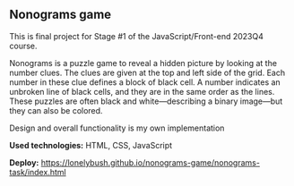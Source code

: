 ## Nonograms game
This is final project for Stage #1 of the JavaScript/Front-end 2023Q4 course.

Nonograms is a puzzle game to reveal a hidden picture by looking at the number clues. The clues are given at the top and left side of the grid. Each number in these clue defines a block of black cell. A number indicates an unbroken line of black cells, and they are in the same order as the lines. These puzzles are often black and white—describing a binary image—but they can also be colored.

Design and overall functionality is my own implementation

**Used technologies:** HTML, CSS, JavaScript

**Deploy:** https://lonelybush.github.io/nonograms-game/nonograms-task/index.html
